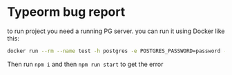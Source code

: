 # Typeorm bug report

to run project you need a running PG server. you can run it using Docker like this:
```bash
docker run --rm --name test -h postgres -e POSTGRES_PASSWORD=password -p 5432:5432 -e PGDATA=/test/postgresql/data postgres:10.4
```

Then run `npm i` and then `npm run start` to get the error
